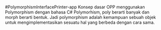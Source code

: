 #PolymorphismInterfacePrinter-app
Konsep dasar OPP menggunakan Polymorphism dengan bahasa C#
Polymorhism, poly berarti banyak dan morph berarti bentuk. Jadi polymorphism adalah kemampuan sebuah objek untuk mengimplementasikan sesuatu hal yang berbeda dengan cara sama.
